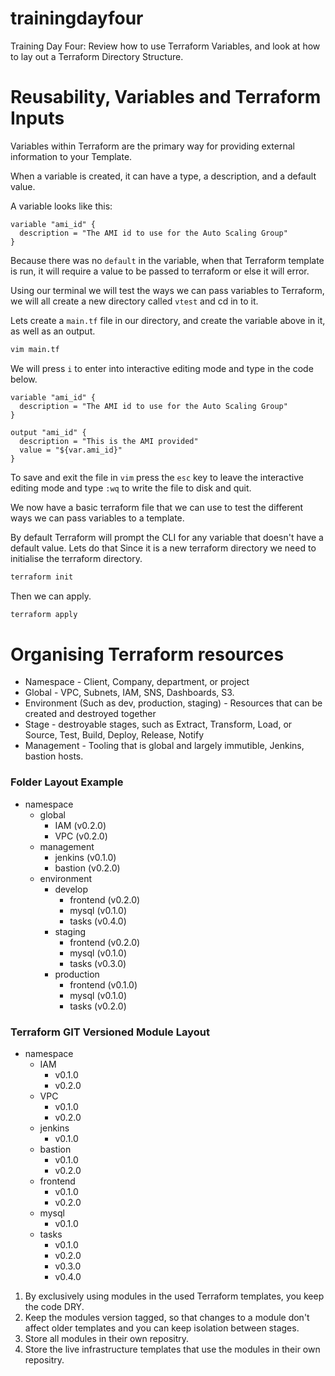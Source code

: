 # trainingdayfour
Training Day Four: Review how to use Terraform Variables, and look at how to lay out a Terraform Directory Structure.

# Reusability, Variables and Terraform Inputs
Variables within Terraform are the primary way for providing external information to your Template.

When a variable is created, it can have a type, a description, and a default value.

A variable looks like this:

```hcl
variable "ami_id" {
  description = "The AMI id to use for the Auto Scaling Group"
}
```

Because there was no `default` in the variable, when that Terraform template is run, it will require a value to be passed to terraform or else it will error.

Using our terminal we will test the ways we can pass variables to Terraform, we will all create a new directory called `vtest` and cd in to it.

Lets create a `main.tf` file in our directory, and create the variable above in it, as well as an output.
```bash
vim main.tf
```
We will press `i` to enter into interactive editing mode and type in the code below.
```hcl
variable "ami_id" {
  description = "The AMI id to use for the Auto Scaling Group"
}

output "ami_id" {
  description = "This is the AMI provided"
  value = "${var.ami_id}"
}
```

To save and exit the file in `vim` press the `esc` key to leave the interactive editing mode and type `:wq` to write the file to disk and quit.

We now have a basic terraform file that we can use to test the different ways we can pass variables to a template.

By default Terraform will prompt the CLI for any variable that doesn't have a default value.
Lets do that
Since it is a new terraform directory we need to initialise the terraform directory.
```bash
terraform init
```
Then we can apply.
```bash
terraform apply
```
 
# Organising Terraform resources

*  Namespace - Client, Company, department, or project
*  Global - VPC, Subnets, IAM, SNS, Dashboards, S3.
*  Environment (Such as dev, production, staging) - Resources that can be created and destroyed together
*  Stage - destroyable stages, such as Extract, Transform, Load, or Source, Test, Build, Deploy, Release, Notify
*  Management - Tooling that is global and largely immutible, Jenkins, bastion hosts.

### Folder Layout Example
- namespace
  - global
    - IAM         (v0.2.0)
    - VPC         (v0.2.0)
  - management
    - jenkins     (v0.1.0)
    - bastion     (v0.2.0)
  - environment
    - develop
      - frontend  (v0.2.0)
      - mysql     (v0.1.0)
      - tasks     (v0.4.0)
    - staging
      - frontend  (v0.2.0)
      - mysql     (v0.1.0)
      - tasks     (v0.3.0)
    - production       
      - frontend  (v0.1.0)
      - mysql     (v0.1.0)
      - tasks     (v0.2.0)

### Terraform GIT Versioned Module Layout
- namespace
    - IAM
      - v0.1.0
      - v0.2.0
    - VPC
      - v0.1.0
      - v0.2.0
    - jenkins
      - v0.1.0
    - bastion
      - v0.1.0
      - v0.2.0
    - frontend
      - v0.1.0
      - v0.2.0
    - mysql
      - v0.1.0
    - tasks
      - v0.1.0
      - v0.2.0
      - v0.3.0
      - v0.4.0


1.  By exclusively using modules in the used Terraform templates, you keep the code DRY.
2.  Keep the modules version tagged, so that changes to a module don't affect older templates and you can keep isolation between stages.
3.  Store all modules in their own repositry.
4.  Store the live infrastructure templates that use the modules in their own repositry.
